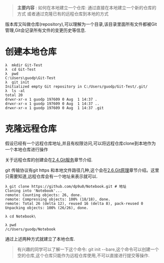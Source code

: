 > **主要内容** : 如何在本地建立一个仓库: 通过直接在本地建立一个新的仓库的方式 或者通过克隆已有的远程仓库到本地的方式

版本库又叫做仓库(repository),可以理解为一个目录,该目录里面所有文件都被Git管理,Git会记录所有文件的变更历史等信息.

# 创建本地仓库

```
λ  mkdir Git-Test
λ  cd Git-Test
λ  pwd
C:\Users\guodp\Git-Test
λ  git init
Initialized empty Git repository in C:/Users/guodp/Git-Test/.git/
λ  ls -al
total 20
drwxr-xr-x 1 guodp 197609 0 Aug  1 14:37 .
drwxr-xr-x 1 guodp 197609 0 Aug  1 14:37 ..
drwxr-xr-x 1 guodp 197609 0 Aug  1 14:37 .git
```

# 克隆远程仓库

假设已经有一个远程仓库地址,并且有权限访问,可以将远程仓库clone到本地作为一个本地仓库进行操作

关于远程仓库的创建会在[2.4.Git服务](../2.4.Git服务/README.md)章节介绍.

git 传输协议有git https 和本地文件路径几种,这个会在[2.6.Git原理](../2.6.Git原理/README.md)章节介绍。这里只需要知道,远程仓库会有一个地址来表示就可以.

```
λ git clone https://github.com/dp9u0/Notebook.git # 地址
Cloning into 'Notebook'...
remote: Counting objects: 26, done.
remote: Compressing objects: 100% (18/18), done.
remote: Total 26 (delta 12), reused 16 (delta 8), pack-reused 0
Unpacking objects: 100% (26/26), done.

λ cd Notebook\

λ pwd
/c/Users/guodp/Notebook
```

通过上述两种方式就建立了本地仓库.

> 有兴趣的同学可以了解一下这个命令: git init --bare,这个命令可以创建一个空的仓库,这个仓库只能作为远程仓库使用,不可以直接进行提交等操作.


